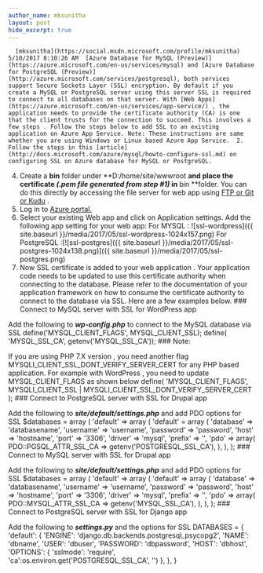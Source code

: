 ```yaml
---
author_name: mksunitha
layout: post
hide_excerpt: true
---
```

      [mksunitha](https://social.msdn.microsoft.com/profile/mksunitha)  5/10/2017 8:10:26 AM  [Azure Database for MySQL (Preview)](https://azure.microsoft.com/en-us/services/mysql) and [Azure Database for PostgreSQL (Preview)](http://azure.microsoft.com/services/postgresql), both services support Secure Sockets Layer (SSL) encryption. By default if you create a MySQL or PostgreSQL server using this server SSL is required to connect to all databases on that server. With [Web Apps](https://azure.microsoft.com/en-us/services/app-service/) , the application needs to provide the certificate authority (CA) is one that the client trusts for the connection to succeed. This involves a few steps . Follow the steps below to add SSL to an existing application on Azure App Service. Note: These instructions are same whether you are using Windows or Linux based Azure App Service.  2. Follow the steps in this [article](http://docs.microsoft.com/azure/mysql/howto-configure-ssl.md) on configuring SSL on Azure database for MySQL or PostgreSQL.
 4. Create a **bin** folder under **D:/home/site/wwwroot **and place the certificate *(.pem file *generated from step #1*)* in** bin **folder. You can do this directly by accessing the file server for web app using [FTP or Git or Kudu](https://docs.microsoft.com/en-us/azure/app-service-web/web-sites-deploy) .
 6. Log in to [Azure portal.](https://portal.azure.com)
 8. Select your existing Web app and click on Application settings. Add the following app setting for your web app: For MYSQL : ![ssl-wordpress]({{ site.baseurl }}/media/2017/05/ssl-wordpress-1024x157.png) For PostgreSQL :[![ssl-postgres]({{ site.baseurl }}/media/2017/05/ssl-postgres-1024x138.png)]({{ site.baseurl }}/media/2017/05/ssl-postgres.png)
 10. Now SSL certificate is added to your web application . Your application code needs to be updated to use this certificate authority when connecting to the database.
  Please refer to the documentation of your application framework on how to consume the certificate authority to connect to the database via SSL. Here are a few examples below. ### Connect to MySQL server with SSL for WordPress app

 Add the following to ***wp-config.php*** to connect to the MySQL database via SSL define('MYSQL\_CLIENT\_FLAGS', MYSQL\_CLIENT\_SSL); define( 'MYSQL\_SSL\_CA', getenv('MYSQL\_SSL\_CA'));  ### Note:

 If you are using PHP 7.X version , you need another flag  MYSQLI\_CLIENT\_SSL\_DONT\_VERIFY\_SERVER\_CERT for any PHP based application. For example with WordPress , you need to update MYSQL\_CLIENT\_FLAGS as shown below  define( 'MYSQL\_CLIENT\_FLAGS', MYSQLI\_CLIENT\_SSL | MYSQLI\_CLIENT\_SSL\_DONT\_VERIFY\_SERVER\_CERT );  ### Connect to PostgreSQL server with SSL for Drupal app

 Add the following to ***site/default/settings.php*** and add PDO options for SSL $databases = array ( 'default' => array ( 'default' = array ( 'database' => 'databasename', 'username' => 'username', 'password' => 'password', 'host' => 'hostname', 'port' => '3306', 'driver' => 'mysql', 'prefix' => '', 'pdo' => array( PDO::PGSQL\_ATTR\_SSL\_CA => getenv('POSTGRESQL\_SSL\_CA'), ), ), ); ### Connect to MySQL server with SSL for Drupal app

 Add the following to ***site/default/settings.php*** and add PDO options for SSL $databases = array ( 'default' => array ( 'default' => array ( 'database' => 'databasename', 'username' => 'username', 'password' => 'password', 'host' => 'hostname', 'port' => '3306', 'driver' => 'mysql', 'prefix' => '', 'pdo' => array( PDO::MYSQL\_ATTR\_SSL\_CA => getenv('MYSQL\_SSL\_CA'), ), ), ); ### Connect to PostgreSQL server with SSL for Django app

 Add the following to ***settings.py*** and the options for SSL  DATABASES = { 'default': { 'ENGINE': 'django.db.backends.postgresql\_psycopg2', 'NAME': 'dbname', 'USER': 'dbuser', 'PASSWORD': 'dbpassword', 'HOST': 'dbhost', 'OPTIONS': { 'sslmode': 'require', 'ca':os.environ.get('POSTGRESQL\_SSL\_CA', '') }, }, }      